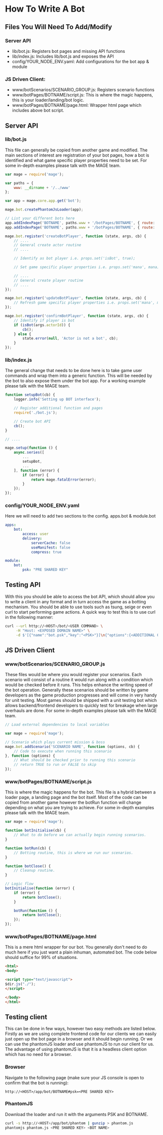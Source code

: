 # How To Write A Bot

## Files You Will Need To Add/Modify

### Server API

- lib/bot.js:  Registers bot pages and missing API functions
- lib/index.js: Includes lib/bot.js and exposes the API
- config/YOUR_NODE_ENV.yaml: Add configurations for the bot app & module

### JS Driven Client:

- www/botScenarios/SCENARIO_GROUP.js: Registers scenario functions
- www/botPages/BOTNAME/script.js: This is where the magic happens, this is your loader/landing/bot logic.
- www/botPages/BOTNAME/page.html: Wrapper html page which includes above bot script.


## Server API

### lib/bot.js

This file can generally be copied from another game and modified. The main sections of interest are
registration of your bot pages, how a bot is identified and what game specific player properties
need to be set. For some in-depth examples please talk with the MAGE team.

```javascript
var mage = require('mage');

var paths = {
	www: __dirname + '/../www'
};

var app = mage.core.app.get('bot');

mage.bot.createPhantomJsLoader(app);

// List your different bots here
app.addIndexPage('BOTNAME', paths.www + '/botPages/BOTNAME', { route: 'BOTNAME' });
app.addIndexPage('BOTNAME', paths.www + '/botPages/BOTNAME', { route: 'BOTNAME' });

mage.bot.register('createBotPlayer', function (state, args, cb) {
	// ....
	// General create actor routine
	// ....

	// Identify as bot player i.e. props.set('isBot', true);

	// Set game specific player properties i.e. props.set('mana', mana);

	// ....
	// General create player routine
	// ....
});

mage.bot.register('updateBotPlayer', function (state, args, cb) {
	// Refresh game specific player properties i.e. props.set('mana', mana);
});

mage.bot.register('confirmBotPlayer', function (state, args, cb) {
	// Identify if player is bot
	if (isBot(args.actorId)) {
		cb();
	} else {
		state.error(null, 'Actor is not a bot', cb);
	}
});
```


### lib/index.js

The general change that needs to be done here is to take game user commands and wrap them into a
generic function. This will be needed by the bot to also expose them under the bot app. For a
working example please talk with the MAGE team.

```javascript
function setupBot(cb) {
	logger.info('Setting up BOT interface');

	// Register additional function and pages
	require('./bot.js');

	// Create bot API
	cb();
}

// ....

mage.setup(function () {
	async.series([
		...
		setupBot,
		...
	], function (error) {
		if (error) {
			return mage.fatalError(error);
		}
	});
});

```



### config/YOUR_NODE_ENV.yaml

Here we will need to add two sections to the config. apps.bot & module.bot

```yaml
apps:
    bot:
        access: user
        delivery:
            serverCache: false
            useManifest: false
            compress: true

module:
    bot:
        psk: "PRE SHARED KEY"
```


## Testing API

With this you should be able to access the bot API, which should allow you to write a client in any
format and in turn access the game as a botting mechanism. You should be able to use tools such as
tsung, seige or even curl to start performing game actions. A quick way to test this is to use curl
in the following manner:

```bash
curl --url http://<HOST>/bot/<USER COMMAND> \
	 -H "Host: <EXPOSED DOMAIN NAME>" \
	 -d $'[{"name":"bot.psk","key":"<PSK>"}]\n{"options":{<ADDITIONAL OPTIONS>}}'
```


## JS Driven Client

### www/botScenarios/SCENARIO_GROUP.js

These files would be where you would register your scenarios. Each scenario will consist of a
routine it would run along with a condition which would be checked before it runs. This helps
enhance the writing speed of the bot operation. Generally these scenarios should be written by game
developers as the game production progresses and will come in very handy for unit testing. Most
games should be shipped with a unit testing bot which allows backend/frontend developers to quickly
test for breakage when large overhauls are done. For some in-depth examples please talk with the
MAGE team.

```javascript
// Load external dependencies to local variables

var mage = require('mage');

// Scenario which plays current mission & boss
mage.bot.addScenario('SCENARIO NAME', function (options, cb) {
	// Code to execute when running this scenario
}, function (options) {
	// What should be checked prior to running this scenario
	// return TRUE to run or FALSE to skip
});
```

### www/botPages/BOTNAME/script.js

This is where the magic happens for the bot. This file is a hybrid between a loader page, a landing
page and the bot itself. Most of the code can be copied from another game however the botRun
function will change depending on what you are trying to achieve. For some in-depth examples please
talk with the MAGE team.

```javascript
var mage = require('mage');

function botInitialise(cb) {
	// What to do before we can actually begin running scenarios.
}

function botRun(cb) {
	// Botting routine, this is where we run our scenarios.
}

function botClose() {
	// Cleanup routine.
}

// Logic flow
botInitialise(function (error) {
	if (error) {
		return botClose();
	}

	botRun(function () {
		return botClose();
	});
});
```


### www/botPages/BOTNAME/page.html

This is a mere html wrapper for our bot. You generally don't need to do much here if you just want a
plain inhuman, automated bot. The code below should suffice for 99% of situations.

```html
<html>
<body>

<script type="text/javascript">
$dir.js("./");
</script>

</body>
</html>
```


## Testing client

This can be done in few ways, however two easy methods are listed below. Firstly as we are using
complete frontend code for our clients we can easily just open up the bot page in a browser and it
should begin running. Or we can use the phantomJS loader and use phantomJS to run our client for us.
The advantage of using phantomJS is that it is a headless client option which has no need for a
browser.

### Browser

Navigate to the following page (make sure your JS console is open to confirm that the bot is
running):

`http://<HOST>/app/bot/BOTNAME#psk=<PRE SHARED KEY>`

### PhantomJS

Download the loader and run it with the arguments PSK and BOTNAME.

```bash
curl -s http://<HOST>/app/bot/phantom | gunzip > phantom.js
phantomjs phantom.js <PRE SHARED KEY> <BOT NAME>
```
